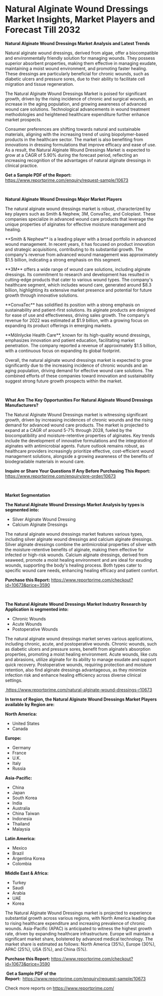 <p><h1>Natural Alginate Wound Dressings Market Insights, Market Players and Forecast Till 2032</h1></p><p><strong>Natural Alginate Wound Dressings Market Analysis and Latest Trends</strong></p>
<p><p>Natural alginate wound dressings, derived from algae, offer a biocompatible and environmentally friendly solution for managing wounds. They possess superior absorbent properties, making them effective in managing exudate, maintaining a moist wound environment, and promoting faster healing. These dressings are particularly beneficial for chronic wounds, such as diabetic ulcers and pressure sores, due to their ability to facilitate cell migration and tissue regeneration. </p><p>The Natural Alginate Wound Dressings Market is poised for significant growth, driven by the rising incidence of chronic and surgical wounds, an increase in the aging population, and growing awareness of advanced wound care solutions. Technological advancements in wound treatment methodologies and heightened healthcare expenditure further enhance market prospects. </p><p>Consumer preferences are shifting towards natural and sustainable materials, aligning with the increasing trend of using biopolymer-based products in the healthcare sector. The market is also benefiting from innovations in dressing formulations that improve efficacy and ease of use. As a result, the Natural Alginate Wound Dressings Market is expected to grow at a CAGR of 5.90% during the forecast period, reflecting an increasing recognition of the advantages of natural alginate dressings in clinical practice.</p></p>
<p><strong>Get a Sample PDF of the Report:&nbsp;</strong> <a href="https://www.reportprime.com/enquiry/request-sample/10673?utm_campaign=3044&utm_medium=2&utm_source=Github&utm_content=ia&utm_term=20032025&utm_id=natural-alginate-wound-dressings">https://www.reportprime.com/enquiry/request-sample/10673</a></p>
<p>&nbsp;</p>
<p><strong>Natural Alginate Wound Dressings Major Market Players</strong></p>
<p><p>The natural alginate wound dressings market is robust, characterized by key players such as Smith & Nephew, 3M, ConvaTec, and Coloplast. These companies specialize in advanced wound care products that leverage the unique properties of alginates for effective moisture management and healing.</p><p>**Smith & Nephew** is a leading player with a broad portfolio in advanced wound management. In recent years, it has focused on product innovation and strategic acquisitions, contributing to its substantial growth. The company's revenue from advanced wound management was approximately $1.5 billion, indicating a strong emphasis on this segment.</p><p>**3M** offers a wide range of wound care solutions, including alginate dressings. Its commitment to research and development has resulted in cutting-edge products that cater to various wound types. The company's healthcare segment, which includes wound care, generated around $8.3 billion, highlighting its extensive market presence and potential for future growth through innovative solutions.</p><p>**ConvaTec** has solidified its position with a strong emphasis on sustainability and patient-first solutions. Its alginate products are designed for ease of use and effectiveness, driving sales growth. The company's revenue for 2022 was estimated at $1.9 billion, with a growing focus on expanding its product offerings in emerging markets.</p><p>**Mölnlycke Health Care**, known for its high-quality wound dressings, emphasizes innovation and patient education, facilitating market penetration. The company reported a revenue of approximately $1.5 billion, with a continuous focus on expanding its global footprint.</p><p>Overall, the natural alginate wound dressings market is expected to grow significantly due to the increasing incidence of chronic wounds and an aging population, driving demand for effective wound care solutions. The combined efforts of these companies toward innovation and sustainability suggest strong future growth prospects within the market.</p></p>
<p>&nbsp;</p>
<p><strong>What Are The Key Opportunities For Natural Alginate Wound Dressings Manufacturers?</strong></p>
<p><p>The Natural Alginate Wound Dressings market is witnessing significant growth, driven by increasing incidences of chronic wounds and the rising demand for advanced wound care products. The market is projected to expand at a CAGR of around 5-7% through 2028, fueled by the biocompatibility and moisture-retentive properties of alginates. Key trends include the development of innovative formulations and the integration of alginates with antimicrobial agents. Future outlook remains robust, as healthcare providers increasingly prioritize effective, cost-efficient wound management solutions, alongside a growing awareness of the benefits of biodegradable materials in wound care.</p></p>
<p><strong>Inquire or Share Your Questions If Any Before Purchasing This Report:</strong> <a href="https://www.reportprime.com/enquiry/pre-order/10673?utm_campaign=3044&utm_medium=2&utm_source=Github&utm_content=ia&utm_term=20032025&utm_id=natural-alginate-wound-dressings">https://www.reportprime.com/enquiry/pre-order/10673</a></p>
<p>&nbsp;</p>
<p><strong>Market Segmentation</strong></p>
<p><strong>The Natural Alginate Wound Dressings Market Analysis by types is segmented into:</strong></p>
<p><ul><li>Silver Alginate Wound Dressing</li><li>Calcium Alginate Dressings</li></ul></p>
<p><p>The natural alginate wound dressings market features various types, including silver alginate wound dressings and calcium alginate dressings. Silver alginate dressings combine the antimicrobial properties of silver with the moisture-retentive benefits of alginate, making them effective for infected or high-risk wounds. Calcium alginate dressings, derived from seaweed, promote a moist healing environment and are ideal for exuding wounds, supporting the body's healing process. Both types cater to specific wound care needs, enhancing healing efficacy and patient comfort.</p></p>
<p><strong>Purchase this Report:&nbsp;</strong><a href="https://www.reportprime.com/checkout?id=10673&price=3590&utm_campaign=3044&utm_medium=2&utm_source=Github&utm_content=ia&utm_term=20032025&utm_id=natural-alginate-wound-dressings">https://www.reportprime.com/checkout?id=10673&price=3590</a></p>
<p>&nbsp;</p>
<p><strong>The Natural Alginate Wound Dressings Market Industry Research by Application is segmented into:</strong></p>
<p><ul><li>Chronic Wounds</li><li>Acute Wounds</li><li>Postoperative Wounds</li></ul></p>
<p><p>The natural alginate wound dressings market serves various applications, including chronic, acute, and postoperative wounds. Chronic wounds, such as diabetic ulcers and pressure sores, benefit from alginate’s absorption properties, promoting a moist healing environment. Acute wounds, like cuts and abrasions, utilize alginate for its ability to manage exudate and support quick recovery. Postoperative wounds, requiring protection and moisture retention, also find alginate dressings advantageous, as they minimize infection risk and enhance healing efficiency across diverse clinical settings.</p></p>
<p><a href="https://www.reportprime.com/natural-alginate-wound-dressings-r10673?utm_campaign=3044&utm_medium=2&utm_source=Github&utm_content=ia&utm_term=20032025&utm_id=natural-alginate-wound-dressings">&nbsp;https://www.reportprime.com/natural-alginate-wound-dressings-r10673</a></p>
<p><strong>In terms of Region, the Natural Alginate Wound Dressings Market Players available by Region are:</strong></p>
<p>
    <p> <strong> North America: </strong>
        <ul>
            <li>United States</li>
            <li>Canada</li>
        </ul>
        </p> 
    <p> <strong> Europe: </strong>
        <ul>
            <li>Germany</li>
            <li>France</li>
            <li>U.K.</li>
            <li>Italy</li>
            <li>Russia</li>
        </ul>
        </p> 
    <p> <strong> Asia-Pacific: </strong>
        <ul>
            <li>China</li>
            <li>Japan</li>
            <li>South Korea</li>
            <li>India</li>
            <li>Australia</li>
            <li>China Taiwan</li>
            <li>Indonesia</li>
            <li>Thailand</li>
            <li>Malaysia</li>
        </ul>
        </p> 
    <p> <strong> Latin America: </strong>
        <ul>
            <li>Mexico</li>
            <li>Brazil</li>
            <li>Argentina Korea</li>
            <li>Colombia</li>
        </ul>
        </p> 
    <p> <strong> Middle East & Africa: </strong>
        <ul>
            <li>Turkey</li>
            <li>Saudi</li>
            <li>Arabia</li>
            <li>UAE</li>
            <li>Korea</li>
        </ul>
    </p>
    </p>
<p><p>The Natural Alginate Wound Dressings market is projected to experience substantial growth across various regions, with North America leading due to rising healthcare expenditure and increasing prevalence of chronic wounds. Asia-Pacific (APAC) is anticipated to witness the highest growth rate, driven by expanding healthcare infrastructure. Europe will maintain a significant market share, bolstered by advanced medical technology. The market share is estimated as follows: North America (35%), Europe (30%), APAC (25%), USA (5%), and China (5%).</p></p>
<p><strong>Purchase this Report: </strong><a href="https://www.reportprime.com/checkout?id=10673&price=3590&utm_campaign=3044&utm_medium=2&utm_source=Github&utm_content=ia&utm_term=20032025&utm_id=natural-alginate-wound-dressings">https://www.reportprime.com/checkout?id=10673&price=3590</a></p>
<p>&nbsp;<strong>Get a Sample PDF of the Report:&nbsp;&nbsp;</strong><a href="https://www.reportprime.com/enquiry/request-sample/10673?utm_campaign=3044&utm_medium=2&utm_source=Github&utm_content=ia&utm_term=20032025&utm_id=natural-alginate-wound-dressings">https://www.reportprime.com/enquiry/request-sample/10673</a></p>
<p><strong></strong></p>
<p>Check more reports on <a href="https://www.reportprime.com/?utm_campaign=3044&utm_medium=2&utm_source=Github&utm_content=ia&utm_term=20032025&utm_id=natural-alginate-wound-dressings">https://www.reportprime.com/</a></p>